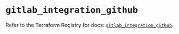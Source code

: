 # `gitlab_integration_github`

Refer to the Terraform Registry for docs: [`gitlab_integration_github`](https://registry.terraform.io/providers/gitlabhq/gitlab/18.4.0/docs/resources/integration_github).
